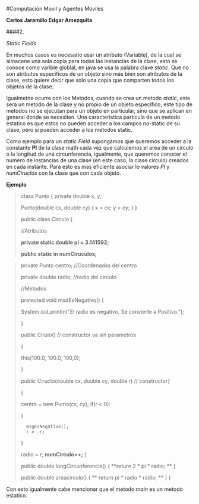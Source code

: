 #Computación Movil y Agentes Moviles

**Carlos Jaramillo**
**Edgar Amezquita**

####2.

*Static Fields*

En muchos casos es necesario usar un atributo (Variable), de la cual se almacene una sola copia para todas las instancias de la clase, esto se conoce como varible globlal, en java se usa la palabra clave *static*. Que no son atributos especificos de un objeto sino más bien son atributos de la clase, esto quiere decir que solo una copia que comparten todos los objetos de la clase.

Igualmetne ocurre con los Metodos, cuando se crea un metodo *static*, este sera un metodo de la clase y no propio de un objeto especifico, este tipo de metodos no se ejecutan para un objeto en particular, sino que se aplican en general donde se necesiten. Una caracteristica particula de un metodo estatico es que estos no pueden acceder a los campos no-static de su clase, pero si pueden acceder a los metodos static.

Como ejemplo para un *static Field* supongamos que queremos acceder a la constante **PI** de la clase math cada vez que calculemos el area de un circulo o la longitud de una circunferencia, igualmente, que queremos conocer el numero de instancias de una clase (en este caso, la clase circulo) creados en cada instante. Para esto es mas eficiente asociar lo valores *PI* y *numCiruclos* con la clase que con cada objeto.

**Ejemplo**

>class Punto
>{
>	private double x, y;
>
>	Punto(double cx, double cy)
>	{
>		x = cx; y = cy;
>	}
>}
>
>public class Circulo
>{
>
>	//Atributos
>
>	**private static double pi = 3.141592;**
>
>	**public static in numCiruculos;**

>
>	private Punto centro; //Coordenadas del centro
>
>	private double radio; //radio del circulo
>
>//Metodos
>
>protected void msdEsNegativo()
>{
>
>	System.out.println("El radio es negativo. Se convierte a Positivo.");
>
>}
>
>public Cirulo() // constructor va sin parametros
>
>{
>
>   this(100.0, 100.0, 100,0);
>
>}
>
>public Ciruclo(double cx, double cy, double r) // constructor}
>
>{
>
>	centro = new Punto(cx, cy);
>   if(r < 0):
>
>	{
>
>		msgEsNegativo();
>		r = -r;
>
>	}
>
>	radio = r;
>	**numCirculo++;**
>}
>
>public double longCircunferencia()
>{
>	**return 2 * pi * radio; **
>}
>
>public double areacirculo()
>{
>	** return pi * radio * radio; **
>}
>}	

Con esto igualmente cabe mencionar que el metodo *main* es un metodo estatico.


